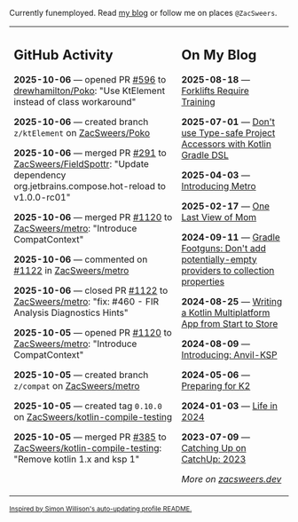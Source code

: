 Currently funemployed. Read [my blog](https://zacsweers.dev/) or follow me on places `@ZacSweers`.

<table><tr><td valign="top" width="60%">

## GitHub Activity
<!-- githubActivity starts -->
**2025-10-06** — opened PR [#596](https://github.com/drewhamilton/Poko/pull/596) to [drewhamilton/Poko](https://github.com/drewhamilton/Poko): "Use KtElement instead of class workaround"

**2025-10-06** — created branch `z/ktElement` on [ZacSweers/Poko](https://github.com/ZacSweers/Poko)

**2025-10-06** — merged PR [#291](https://github.com/ZacSweers/FieldSpottr/pull/291) to [ZacSweers/FieldSpottr](https://github.com/ZacSweers/FieldSpottr): "Update dependency org.jetbrains.compose.hot-reload to v1.0.0-rc01"

**2025-10-06** — merged PR [#1120](https://github.com/ZacSweers/metro/pull/1120) to [ZacSweers/metro](https://github.com/ZacSweers/metro): "Introduce CompatContext"

**2025-10-06** — commented on [#1122](https://github.com/ZacSweers/metro/pull/1122#issuecomment-3372673397) in [ZacSweers/metro](https://github.com/ZacSweers/metro)

**2025-10-06** — closed PR [#1122](https://github.com/ZacSweers/metro/pull/1122) to [ZacSweers/metro](https://github.com/ZacSweers/metro): "fix: #460 - FIR Analysis Diagnostics Hints"

**2025-10-05** — opened PR [#1120](https://github.com/ZacSweers/metro/pull/1120) to [ZacSweers/metro](https://github.com/ZacSweers/metro): "Introduce CompatContext"

**2025-10-05** — created branch `z/compat` on [ZacSweers/metro](https://github.com/ZacSweers/metro)

**2025-10-05** — created tag `0.10.0` on [ZacSweers/kotlin-compile-testing](https://github.com/ZacSweers/kotlin-compile-testing)

**2025-10-05** — merged PR [#385](https://github.com/ZacSweers/kotlin-compile-testing/pull/385) to [ZacSweers/kotlin-compile-testing](https://github.com/ZacSweers/kotlin-compile-testing): "Remove kotlin 1.x and ksp 1"
<!-- githubActivity ends -->
</td><td valign="top" width="40%">

## On My Blog
<!-- blog starts -->
**2025-08-18** — [Forklifts Require Training](https://www.zacsweers.dev/forklifts-require-training/)

**2025-07-01** — [Don't use Type-safe Project Accessors with Kotlin Gradle DSL](https://www.zacsweers.dev/dont-use-type-safe-project-accessors-with-kotlin-gradle-dsl/)

**2025-04-03** — [Introducing Metro](https://www.zacsweers.dev/introducing-metro/)

**2025-02-17** — [One Last View of Mom](https://www.zacsweers.dev/one-last-view-of-mom/)

**2024-09-11** — [Gradle Footguns: Don't add potentially-empty providers to collection properties](https://www.zacsweers.dev/gradle-footgun-adding-empty-providers-to-collection-properties/)

**2024-08-25** — [Writing a Kotlin Multiplatform App from Start to Store](https://www.zacsweers.dev/writing-a-kotlin-multiplatform-app-from-start-to-store/)

**2024-08-09** — [Introducing: Anvil-KSP](https://www.zacsweers.dev/introducing-anvil-ksp/)

**2024-05-06** — [Preparing for K2](https://www.zacsweers.dev/preparing-for-k2/)

**2024-01-03** — [Life in 2024](https://www.zacsweers.dev/life-in-2024/)

**2023-07-09** — [Catching Up on CatchUp: 2023](https://www.zacsweers.dev/catching-up-on-catchup-2023/)
<!-- blog ends -->
_More on [zacsweers.dev](https://zacsweers.dev/)_
</td></tr></table>

<sub><a href="https://simonwillison.net/2020/Jul/10/self-updating-profile-readme/">Inspired by Simon Willison's auto-updating profile README.</a></sub>